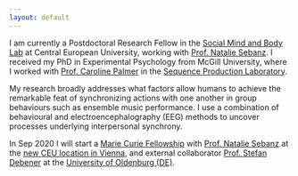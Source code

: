 ```yaml
---
layout: default
---
```


I am currently a Postdoctoral Research Fellow in the [Social Mind and Body Lab](https://somby.ceu.edu/) at Central European University, working with [Prof. Natalie Sebanz](https://people.ceu.edu/natalie_sebanz). I received my PhD in Experimental Psychology from McGill University, where I worked with [Prof. Caroline Palmer](https://www.mcgill.ca/spl/palmer) in the [Sequence Production Laboratory](https://www.mcgill.ca/spl/).

My research broadly addresses what factors allow humans to achieve the remarkable feat of synchronizing actions with one another in group behaviours such as ensemble music performance. I use a combination of behavioural and electroencephalography (EEG) methods to uncover processes underlying interpersonal synchrony. 

In Sep 2020 I will start a [Marie Curie Fellowship](https://www.ceu.edu/jalproject) with [Prof. Natalie Sebanz](https://people.ceu.edu/natalie_sebanz) at the [new CEU location in Vienna](https://www.ceu.edu/article/2019-03-22/central-european-university-announces-new-vienna-campus), and external collaborator [Prof. Stefan Debener](https://uol.de/neuropsychologie/team/prof-dr-stefan-debener) at the [University of Oldenburg (DE)](https://uol.de/). 

